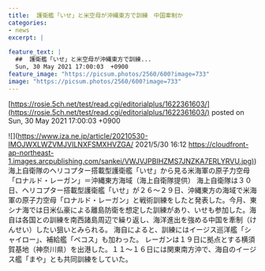 ```yaml
---
title:  護衛艦「いせ」と米空母が沖縄東方で訓練　中国牽制か  
categories:
- news
excerpt: |
  
feature_text: |
  ##  護衛艦「いせ」と米空母が沖縄東方で訓練...
  Sun, 30 May 2021 17:00:03  +0900
feature_image: "https://picsum.photos/2560/600?image=733"
image: "https://picsum.photos/2560/600?image=733"
---
```


[https://rosie.5ch.net/test/read.cgi/editorialplus/1622361603/](https://rosie.5ch.net/test/read.cgi/editorialplus/1622361603/)
posted on Sun, 30 May 2021 17:00:03  +0900

<!--more-->

![](https://www.iza.ne.jp/article/20210530-IMOJWXLWZVMJVILNXFSMXHVZGA/ 2021/5/30 16:12 [https://cloudfront-ap-northeast-1.images.arcpublishing.com/sankei/VWJVJPBIHZMS7JNZKA7ERLYRVU.jpg)](https://cloudfront-ap-northeast-1.images.arcpublishing.com/sankei/VWJVJPBIHZMS7JNZKA7ERLYRVU.jpg)) 海上自衛隊のヘリコプター搭載型護衛艦「いせ」から見る米海軍の原子力空母「ロナルド・レーガン」＝沖縄東方海域（海上自衛隊提供） 海上自衛隊は３０日、ヘリコプター搭載型護衛艦「いせ」が２６〜２９日、沖縄東方の海域で米海軍の原子力空母「ロナルド・レーガン」と戦術訓練をしたと発表した。今月、東シナ海では日米仏豪による離島防衛を想定した訓練があり、いせも参加した。海自は各国との訓練を南西諸島周辺で繰り返し、海洋進出を強める中国を牽制（けんせい）したい狙いとみられる。 海自によると、訓練にはイージス巡洋艦「シャイロー」、補給艦「ペコス」も加わった。 レーガンは１９日に拠点とする横須賀基地（神奈川県）を出港した。１１〜１６日には関東南方沖で、海自のイージス艦「まや」とも共同訓練をしていた。

